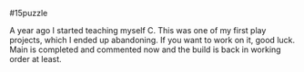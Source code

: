 #15puzzle

A year ago I started teaching myself C. This was one of my first play projects, which I ended up abandoning.
If you want to work on it, good luck. Main is completed and commented now and the build is back in working order at least.
